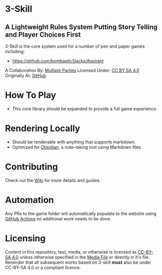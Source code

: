 # 3-Skill
## A Lightweight Rules System Putting Story Telling and Player Choices First
3-Skill is the core system used for a number of pen and paper games including:
* https://github.com/bombasticSlacks/Aspirant

A Collaboration By: [Multiple Parties](https://github.com/bombasticSlacks/3-skill/graphs/contributors) Licensed Under: [CC BY SA 4.0](https://github.com/bombasticSlacks/3-skill/blob/main/LICENSE) Originally At: [GitHub](https://github.com/bombasticSlacks/3-skill) 

# How To Play
* This core library should be expanded to provide a full game experience.

# Rendering Locally
* Should be renderable with anything that supports markdown.
* Optimized for [Obsidian,](https://obsidian/) a note-taking tool using Markdown files.

# Contributing
Check out the [Wiki](https://github.com/bombasticSlacks/3-skill/wiki) for more details and guides.

# Automation
Any PRs to the game folder will automatically populate to the website using [GitHub Actions](https://github.com/features/actions) no additional work needs to be done.

# Licensing
Content in this repository, text, media, or otherwise is licensed as [CC-BY-SA 4.0](https://github.com/bombasticSlacks/Aspirant/blob/main/LICENSE) unless otherwise specified in the [Media File](https://github.com/bombasticSlacks/Aspirant/blob/main/Media.txt) or directly in it's file.
Reminder that all subsequent works based on 3-skill **must** also be under CC-BY-SA 4.0 or a compliant licence.
